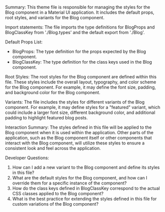 Summary:
This theme file is responsible for managing the styles for the Blog component in a Material UI application. It includes the default props, root styles, and variants for the Blog component.

Import statements:
The file imports the type definitions for BlogProps and BlogClassKey from './Blog.types' and the default export from './Blog'.

Default Props List:
- BlogProps: The type definition for the props expected by the Blog component.
- BlogClassKey: The type definition for the class keys used in the Blog component.

Root Styles:
The root styles for the Blog component are defined within this file. These styles include the overall layout, typography, and color scheme for the Blog component. For example, it may define the font size, padding, and background color for the Blog component.

Variants:
The file includes the styles for different variants of the Blog component. For example, it may define styles for a "featured" variant, which could include a larger font size, different background color, and additional padding to highlight featured blog posts.

Interaction Summary:
The styles defined in this file will be applied to the Blog component when it is used within the application. Other parts of the application, such as the Blog component itself or other components that interact with the Blog component, will utilize these styles to ensure a consistent look and feel across the application.

Developer Questions:
1. How can I add a new variant to the Blog component and define its styles in this file?
2. What are the default styles for the Blog component, and how can I override them for a specific instance of the component?
3. How do the class keys defined in BlogClassKey correspond to the actual CSS classes applied to the Blog component?
4. What is the best practice for extending the styles defined in this file for custom variations of the Blog component?